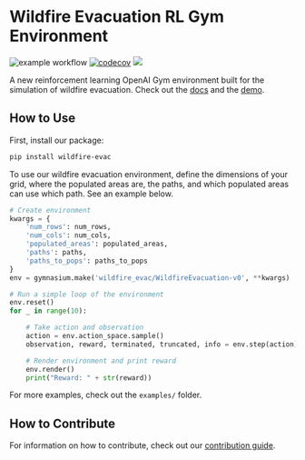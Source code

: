 # Wildfire Evacuation RL Gym Environment

![example workflow](https://github.com/sisl/wildfire/actions/workflows/testing.yml/badge.svg) [![codecov](https://codecov.io/github/sisl/wildfire/graph/badge.svg?token=wBlFGsd5sS)](https://codecov.io/github/sisl/wildfire) [![](https://img.shields.io/badge/docs-latest-blue.svg)](https://sisl.github.io/wildfire/)

A new reinforcement learning OpenAI Gym environment built for the simulation of wildfire evacuation. Check out the [docs](https://sisl.github.io/wildfire/) and the [demo](https://www.loom.com/share/39ddd19c790a49c0a1ea7e13cd4d1005?sid=679b631a-74b7-41e3-bd88-3e7d14c0adc2).

## How to Use

First, install our package:

```bash
pip install wildfire-evac
```

To use our wildfire evacuation environment, define the dimensions of your grid, where the populated areas are, the paths, and which populated areas can use which path. See an example below.

```python
# Create environment
kwargs = {
    'num_rows': num_rows,
    'num_cols': num_cols,
    'populated_areas': populated_areas,
    'paths': paths,
    'paths_to_pops': paths_to_pops
}
env = gymnasium.make('wildfire_evac/WildfireEvacuation-v0', **kwargs)

# Run a simple loop of the environment
env.reset()
for _ in range(10):

    # Take action and observation
    action = env.action_space.sample()
    observation, reward, terminated, truncated, info = env.step(action)

    # Render environment and print reward
    env.render()
    print("Reward: " + str(reward))
```

For more examples, check out the `examples/` folder.

## How to Contribute

For information on how to contribute, check out our [contribution guide](https://sisl.github.io/wildfire/contribution-guide/).
